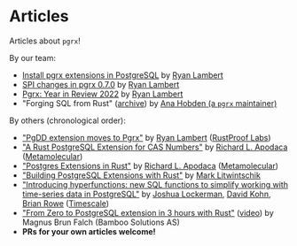 # Articles

Articles about `pgrx`!

By our team:

* [Install pgrx extensions in PostgreSQL](https://tcdioss.tcdi.com/blog/install-pgrx-extensions) by [Ryan Lambert](https://github.com/rustprooflabs)
* [SPI changes in pgrx 0.7.0](https://tcdioss.tcdi.com/blog/pgrx-0-7-0-spi-changes) by [Ryan Lambert](https://github.com/rustprooflabs)
* [Pgrx: Year in Review 2022](https://tcdioss.tcdi.com/blog/pgrx-year-in-review-2022) by [Ryan Lambert](https://github.com/rustprooflabs)
* "Forging SQL from Rust" ([archive](forging-sql-from-rust.md)) by [Ana Hobden (a `pgrx` maintainer)](https://github.com/Hoverbear/)

By others (chronological order):

* ["PgDD extension moves to Pgrx"](https://blog.rustprooflabs.com/2021/10/pgdd-extension-using-pgrx-rust) by [Ryan Lambert](https://github.com/rustprooflabs) ([RustProof Labs](https://www.rustprooflabs.com/))
* ["A Rust PostgreSQL Extension for CAS Numbers"](https://depth-first.com/articles/2021/09/07/a-rust-postgresql-extension-for-cas-numbers/) by [Richard L. Apodaca](https://github.com/rapodaca/) ([Metamolecular](https://metamolecular.com/))
* ["Postgres Extensions in Rust"](https://depth-first.com/articles/2021/08/25/postgres-extensions-in-rust/) by [Richard L. Apodaca](https://github.com/rapodaca/) ([Metamolecular](https://metamolecular.com/))
* ["Building PostgreSQL Extensions with Rust"](https://tech.marksblogg.com/postgresql-extension-rust.html) by [Mark Litwintschik](https://github.com/marklit)
* ["Introducing hyperfunctions: new SQL functions to simplify working with time-series data in PostgreSQL"](https://blog.timescale.com/blog/introducing-hyperfunctions-new-sql-functions-to-simplify-working-with-time-series-data-in-postgresql/) by [Joshua Lockerman](https://github.com/JLockerman), [David Kohn](https://github.com/davidkohn88), [Brian Rowe](https://github.com/WireBaron) ([Timescale](https://www.timescale.com/))
* ["From Zero to PostgreSQL extension in 3 hours with Rust"](https://postgresconf.org/blog/posts/from-zero-to-postgresql-extension-in-3-hours-with-rust) ([video](https://www.youtube.com/watch?v=RORkgaURcS0)) by Magnus Brun Falch (Bamboo Solutions AS)
* **PRs for your own articles welcome!**